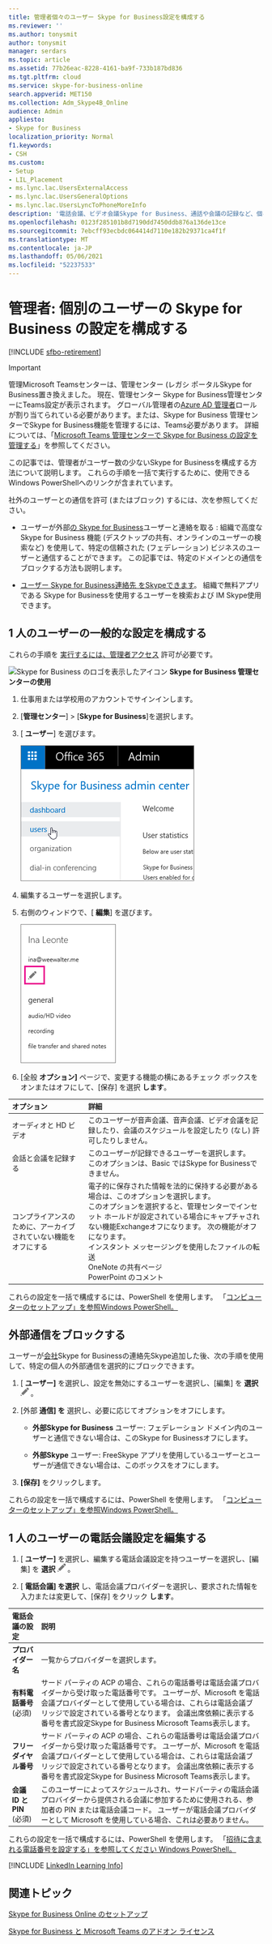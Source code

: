 ```yaml
---
title: 管理者個々のユーザー Skype for Business設定を構成する
ms.reviewer: ''
ms.author: tonysmit
author: tonysmit
manager: serdars
ms.topic: article
ms.assetid: 77b26eac-8228-4161-ba9f-733b187bd836
ms.tgt.pltfrm: cloud
ms.service: skype-for-business-online
search.appverid: MET150
ms.collection: Adm_Skype4B_Online
audience: Admin
appliesto:
- Skype for Business
localization_priority: Normal
f1.keywords:
- CSH
ms.custom:
- Setup
- LIL_Placement
- ms.lync.lac.UsersExternalAccess
- ms.lync.lac.UsersGeneralOptions
- ms.lync.lac.UsersLyncToPhoneMoreInfo
description: '電話会議、ビデオ会議Skype for Business、通話や会議の記録など、個々のユーザーの通話設定を変更する方法について説明します。 '
ms.openlocfilehash: 0123f285101b8d7190dd7450ddb876a136de13ce
ms.sourcegitcommit: 7ebcff93ecbdc064414d7110e182b29371ca4f1f
ms.translationtype: MT
ms.contentlocale: ja-JP
ms.lasthandoff: 05/06/2021
ms.locfileid: "52237533"
---
```

# <a name="admins-configure-skype-for-business-settings-for-individual-users"></a>管理者: 個別のユーザーの Skype for Business の設定を構成する

[!INCLUDE [sfbo-retirement](../../Hub/includes/sfbo-retirement.md)]

> [!IMPORTANT]
> 管理Microsoft Teamsセンターは、管理センター (レガシ ポータルSkype for Business置き換えました。 現在、管理センター Skype for Business管理センターにTeams設定が表示されます。 グローバル管理者の[Azure AD 管理者](/azure/active-directory/roles/permissions-reference)ロールが割り当てられている必要があります。または、Skype for Business 管理センターでSkype for Business機能を管理するには、Teams必要があります。 詳細については、「[Microsoft Teams 管理センターで Skype for Business の設定を管理する](/MicrosoftTeams/skype-for-business-settings?bc=%2fskypeforbusiness%2fbreadcrumb%2ftoc.json&toc=%2fskypeforbusiness%2fsfbotoc%2ftoc.json)」を参照してください。

この記事では、管理者がユーザー数の少ないSkype for Businessを構成する方法について説明します。 これらの手順を一括で実行するために、使用できるWindows PowerShellへのリンクが含まれています。
  
社外のユーザーとの通信を許可 (またはブロック) するには、次を参照してください。
  
- ユーザーが外部[の Skype for Business](allow-users-to-contact-external-skype-for-business-users.md)ユーザーと連絡を取る : 組織で高度な Skype for Business 機能 (デスクトップの共有、オンラインのユーザーの検索など) を使用して、特定の信頼された (フェデレーション) ビジネスのユーザーと通信することができます。 この記事では、特定のドメインとの通信をブロックする方法も説明します。
    
- [ユーザー Skype for Business連絡先 をSkypeできます](let-skype-for-business-users-add-skype-contacts.md)。 組織で無料アプリである Skype for Businessを使用するユーザーを検索および IM Skype使用できます。
    
## <a name="configure-general-settings-for-one-user"></a>1 人のユーザーの一般的な設定を構成する
<a name="__toc325019204"> </a>

これらの手順を [実行するには、管理者アクセス](https://support.office.com/article/da585eea-f576-4f55-a1e0-87090b6aaa9d) 許可が必要です。

![Skype for Business のロゴを表示したアイコン](../images/sfb-logo-30x30.png) **Skype for Business 管理センターの使用**
  
1. 仕事用または学校用のアカウントでサインインします。
    
2. [**管理センター**]  >  [**Skype for Business**]を選択します。
    
3. [ **ユーザー**] を選びます。
    
    ![In the Skype for Business admin center, choose Users.](../images/7c80eeb3-6555-4fc8-91f4-61b493581e9e.png)
  
4. 編集するユーザーを選択します。
    
5. 右側のウィンドウで、[ **編集**] を選びます。
    
    ![Choose the edit icon.](../images/5dd7c5bc-b8fa-4201-b6a6-1436ad8f88fb.png)
  
6. [全般 **オプション]** ページで、変更する機能の横にあるチェック ボックスをオンまたはオフにして、[保存] を選択 **します**。
    
|**オプション**|**詳細**|
|:-----|:-----|
|オーディオと HD ビデオ  <br/> |このユーザーが音声会議、音声会議、ビデオ会議を記録したり、会議のスケジュールを設定したり (なし) 許可したりしません。  <br/> |
|会話と会議を記録する  <br/> |このユーザーが記録できるユーザーを選択します。  <br/> このオプションは、Basic ではSkype for Businessできません。  <br/> |
|コンプライアンスのために、アーカイブされていない機能をオフにする  <br/> | 電子的に保存された情報を法的に保持する必要がある場合は、このオプションを選択します。 <br/>  このオプションを選択すると、管理センターでインセット ホールドが設定されている場合[](/exchange/security-and-compliance/in-place-and-litigation-holds)にキャプチャされない機能Exchangeオフになります。 次の機能がオフになります。 <br/>  インスタント メッセージングを使用したファイルの転送 <br/>  OneNote の共有ページ <br/>  PowerPoint のコメント <br/> |
   
これらの設定を一括で構成するには、PowerShell を使用します。 「[コンピューターのセットアップ」を参照Windows PowerShell。](../set-up-your-computer-for-windows-powershell/set-up-your-computer-for-windows-powershell.md)
  
## <a name="block-external-communications"></a>外部通信をブロックする
<a name="__toc325019206"> </a>

ユーザーが[会社](let-skype-for-business-users-add-skype-contacts.md)Skype for Businessの連絡先Skype追加した後、次の手順を使用して、特定の個人の外部通信を選択的にブロックできます。
  
1. [ **ユーザー]** を選択し、設定を無効にするユーザーを選択し、[編集] を **選択** ![ します ](../images/2f8948c1-e4f3-4022-b9cd-37fed066056e.png) 。
    
2. [外部 **通信] を** 選択し、必要に応じてオプションをオフにします。
    
   - **外部Skype for Business** ユーザー: フェデレーション ドメイン内のユーザーと通信できない場合は、このSkype for Businessオフにします。
    
   - **外部Skype** ユーザー: FreeSkype アプリを使用しているユーザーとユーザーが通信できない場合は、このボックスをオフにします。
    
3. **[保存]** をクリックします。
    
これらの設定を一括で構成するには、PowerShell を使用します。 「[コンピューターのセットアップ」を参照Windows PowerShell。](../set-up-your-computer-for-windows-powershell/set-up-your-computer-for-windows-powershell.md)
  
## <a name="edit-audio-conferencing-settings-for-one-user"></a>1 人のユーザーの電話会議設定を編集する
<a name="__toc314837483"> </a>

1. [ **ユーザー]** を選択し、編集する電話会議設定を持つユーザーを選択し、[編集] を **選択** ![ します ](../images/2f8948c1-e4f3-4022-b9cd-37fed066056e.png) 。
    
2. [ **電話会議] を選択** し、電話会議プロバイダーを選択し、要求された情報を入力または変更して、[保存] をクリック **します**。
    
|**電話会議の設定**|**説明**|
|:-----|:-----|
|**プロバイダー名** <br/> |一覧からプロバイダーを選択します。  <br/> |
|**有料電話番号** (必須) <br/> |サード パーティの ACP の場合、これらの電話番号は電話会議プロバイダーから受け取った電話番号です。 ユーザーが、Microsoft を電話会議プロバイダーとして使用している場合は、これらは電話会議ブリッジで設定されている番号となります。 会議出席依頼に表示する番号を書式設定Skype for Business Microsoft Teams表示します。  <br/> |
|**フリー ダイヤル番号** <br/> |サード パーティの ACP の場合、これらの電話番号は電話会議プロバイダーから受け取った電話番号です。 ユーザーが、Microsoft を電話会議プロバイダーとして使用している場合は、これらは電話会議ブリッジで設定されている番号となります。 会議出席依頼に表示する番号を書式設定Skype for Business Microsoft Teams表示します。  <br/> |
|**会議 ID と PIN** (必須) <br/> |このユーザーによってスケジュールされ、サードパーティの電話会議プロバイダーから提供される会議に参加するために使用される、参加者の PIN または電話会議コード。 ユーザーが電話会議プロバイダーとして Microsoft を使用している場合、これは必要ありません。  <br/> |
   
これらの設定を一括で構成するには、PowerShell を使用します。 「[招待に含まれる電話番号を設定する」を参照](../audio-conferencing-in-office-365/set-the-phone-numbers-included-on-invites.md)[してください Windows PowerShell。](../set-up-your-computer-for-windows-powershell/set-up-your-computer-for-windows-powershell.md)


[!INCLUDE [LinkedIn Learning Info](../../common/office/linkedin-learning-info.md)]
  
   
## <a name="related-topics"></a>関連トピック 

[Skype for Business Online のセットアップ](set-up-skype-for-business-online.md)

[Skype for Business と Microsoft Teams のアドオン ライセンス](../skype-for-business-and-microsoft-teams-add-on-licensing/skype-for-business-and-microsoft-teams-add-on-licensing.md)
  
  
